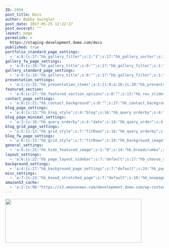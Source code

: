```yaml
---
ID: 2956
post_title: Docs
author: Bobby Swingler
post_date: 2017-05-25 12:22:27
post_excerpt: ""
layout: page
permalink: >
  https://staging-development.domo.com/docs
published: true
portfolio_standard_page_settings:
  - 'a:8:{s:17:"hb_gallery_filter";s:1:"1";s:17:"hb_gallery_sorter";s:1:"1";s:27:"hb_portfolio_posts_per_page";s:1:"6";s:16:"hb_query_orderby";s:4:"date";s:14:"hb_query_order";s:4:"DESC";s:22:"hb_gallery_orientation";s:9:"landscape";s:16:"hb_gallery_ratio";s:6:"ratio1";s:18:"hb_gallery_columns";s:1:"3";}'
gallery_fw_page_settings:
  - 'a:9:{s:16:"hb_gallery_title";s:0:"";s:17:"hb_gallery_filter";s:1:"1";s:17:"hb_gallery_sorter";s:1:"1";s:25:"hb_gallery_posts_per_page";s:1:"6";s:16:"hb_query_orderby";s:4:"date";s:14:"hb_query_order";s:4:"DESC";s:22:"hb_gallery_orientation";s:9:"landscape";s:16:"hb_gallery_ratio";s:6:"ratio1";s:18:"hb_gallery_columns";s:1:"4";}'
gallery_standard_page_settings:
  - 'a:9:{s:16:"hb_gallery_title";s:0:"";s:17:"hb_gallery_filter";s:1:"1";s:17:"hb_gallery_sorter";s:1:"1";s:25:"hb_gallery_posts_per_page";s:1:"6";s:16:"hb_query_orderby";s:4:"date";s:14:"hb_query_order";s:4:"DESC";s:22:"hb_gallery_orientation";s:9:"landscape";s:16:"hb_gallery_ratio";s:6:"ratio1";s:18:"hb_gallery_columns";s:1:"3";}'
presentation_settings:
  - 'a:1:{s:21:"hb_presentation_items";a:1:{i:0;a:16:{s:20:"hb_presentation_name";s:23:"Untitled Presentation 1";s:20:"hb_presentation_type";s:5:"color";s:21:"hb_presentation_color";s:7:"#323436";s:21:"hb_presentation_image";s:0:"";s:28:"hb_presentation_mobile_image";s:0:"";s:25:"hb_presentation_video_mp4";s:0:"";s:26:"hb_presentation_video_webm";s:0:"";s:21:"hb_presentation_title";s:0:"";s:24:"hb_presentation_subtitle";s:0:"";s:30:"hb_presentation_title_position";s:4:"left";s:21:"hb_presentation_style";s:5:"light";s:35:"hb_presentation_primary_button_text";s:14:"Primary Button";s:35:"hb_presentation_primary_button_link";s:7:"http://";s:37:"hb_presentation_secondary_button_text";s:16:"Secondary Button";s:37:"hb_presentation_secondary_button_link";s:7:"http://";s:22:"hb_presentation_target";s:6:"_blank";}}}'
featured_section:
  - 'a:8:{s:27:"hb_featured_section_options";s:0:"";s:13:"hb_rev_slider";s:0:"";s:15:"hb_layer_slider";s:0:"";s:13:"hb_page_video";s:0:"";s:26:"hb_featured_section_effect";s:4:"none";s:28:"hb_featured_section_parallax";s:4:"none";s:26:"hb_featured_section_height";s:8:"original";s:24:"hb_featured_image_height";s:3:"400";}'
contact_page_settings:
  - 'a:8:{s:21:"hb_contact_background";s:0:"";s:27:"hb_contact_background_image";s:0:"";s:16:"hb_contact_title";s:19:"Contact Information";s:18:"hb_contact_content";s:0:"";s:18:"hb_contact_details";a:1:{i:0;a:2:{s:22:"hb_contact_detail_icon";s:0:"";s:25:"hb_contact_detail_content";s:0:"";}}s:21:"hb_contact_form_title";s:17:"Send us a message";s:31:"hb_contact_box_enable_animation";s:1:"0";s:24:"hb_contact_box_animation";s:0:"";}'
blog_page_settings:
  - 'a:4:{s:13:"hb_blog_style";s:4:"blog";s:16:"hb_query_orderby";s:4:"date";s:14:"hb_query_order";s:4:"DESC";s:19:"hb_pagination_style";s:0:"";}'
blog_page_minimal_settings:
  - 'a:3:{s:16:"hb_query_orderby";s:4:"date";s:14:"hb_query_order";s:4:"DESC";s:19:"hb_pagination_style";s:0:"";}'
blog_grid_page_settings:
  - 'a:5:{s:13:"hb_grid_style";s:7:"fitRows";s:16:"hb_query_orderby";s:4:"date";s:14:"hb_query_order";s:4:"DESC";s:19:"hb_pagination_style";s:0:"";s:15:"hb_grid_columns";s:1:"3";}'
blog_fw_page_settings:
  - 'a:6:{s:13:"hb_grid_style";s:7:"fitRows";s:19:"hb_background_image";s:0:"";s:16:"hb_query_orderby";s:4:"date";s:14:"hb_query_order";s:4:"DESC";s:19:"hb_pagination_style";s:0:"";s:15:"hb_grid_columns";s:1:"3";}'
general_settings:
  - 'a:6:{s:22:"hb_hide_featured_image";s:1:"0";s:14:"hb_breadcrumbs";s:7:"default";s:16:"hb_page_title_h1";s:0:"";s:16:"hb_page_subtitle";s:0:"";s:20:"hb_page_title_option";s:7:"default";s:23:"hb_title_settings_group";a:1:{i:0;a:9:{s:18:"hb_page_title_type";s:19:"hb-color-background";s:30:"hb_page_title_background_color";s:7:"#fafafa";s:30:"hb_page_title_background_image";s:0:"";s:39:"hb_page_title_background_image_parallax";s:1:"1";s:23:"hb_page_title_alignment";s:9:"alignleft";s:20:"hb_page_title_height";s:14:"normal-padding";s:19:"hb_page_title_color";s:9:"dark-text";s:23:"hb_page_title_animation";s:0:"";s:32:"hb_page_title_subtitle_animation";s:0:"";}}}'
layout_settings:
  - 'a:6:{s:22:"hb_page_layout_sidebar";s:7:"default";s:17:"hb_choose_sidebar";s:0:"";s:15:"hb_content_area";s:4:"show";s:17:"hb_footer_widgets";s:7:"default";s:21:"hb_pre_footer_callout";s:7:"default";s:17:"hb_header_widgets";s:7:"default";}'
background_settings:
  - 'a:4:{s:27:"hb_background_page_settings";s:7:"default";s:24:"hb_page_background_color";s:0:"";s:24:"hb_page_background_image";s:0:"";s:27:"hb_content_background_color";s:0:"";}'
misc_settings:
  - 'a:7:{s:23:"hb_boxed_stretched_page";s:7:"default";s:10:"hb_onepage";s:1:"0";s:15:"hb_onepage_also";s:1:"0";s:19:"hb_page_extra_class";s:0:"";s:21:"hb_disable_navigation";s:1:"0";s:23:"hb_special_header_style";s:1:"0";s:24:"hb_page_alternative_logo";s:0:"";}'
amazonS3_cache:
  - 'a:2:{s:90:"https://s3.amazonaws.com/development.domo.com/wp-content/uploads/2017/05/25121019/logo.png";s:4:"2950";s:72:"https://staging-development.domo.com/wp-content/uploads/2017/05/logo.png";s:4:"2950";}'
---
```

<img src="https://staging-development.domo.com/wp-content/uploads/2017/05/logo.png" alt="" width="433" height="140" class="alignnone size-full wp-image-2950" />